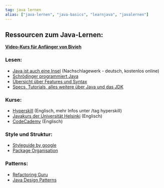 ```yaml
---
tag: java lernen
alias: ["java-lernen", "java-basics", "learnjava", "javalernen"]
---
```


## Ressourcen zum Java-Lernen:

**[Video-Kurs für Anfänger von Bivieh](<https://www.youtube.com/playlist?list=PLry1c-adUOIF0qnN6OK19L60CK2RXNAm0>)**

### Lesen:

- [Java ist auch eine Insel](<https://openbook.rheinwerk-verlag.de/javainsel/>) (Nachschlagewerk - deutsch, kostenlos online)
- [Schrödinger programmiert Java](<https://www.rheinwerk-verlag.de/schrodinger-programmiert-java_4975/>)
- [Übersicht über Features und Syntax](<https://learnxinyminutes.com/docs/de-de/java-de/>)
- [Specs, Tutorials, alles weitere über Java und das JDK](<https://docs.oracle.com/en/java/javase/16/>)

### Kurse:

- [Hyperskill](<https://hyperskill.org/onboarding>) (Englisch, mehr Infos unter /tag hyperskill)
- [Javakurs der Universität Helsinki](<https://java-programming.mooc.fi/>) (Englisch)
- [CodeCademy](<https://www.codecademy.com/catalog/language/java>)  (Englisch)

### Style und Struktur:

- [Styleguide by google](<https://google.github.io/styleguide/javaguide.html>)
- [Package Organisation](<https://proandroiddev.com/e59921a4dffa>)

### Patterns:

- [Refactoring Guru](<https://refactoring.guru/>)
- [Java Design Patterns](<https://java-design-patterns.com/>)
